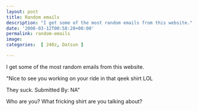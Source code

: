 ```yaml
---
layout: post
title: Random emails
description: "I get some of the most random emails from this website."
date: '2008-03-12T00:58:20+00:00'
permalink: random-emails
image: 
categories:  [ 240z, Datsun ]

---
```

I get some of the most random emails from this website.

"Nice to see you working on your ride in that qeek shirt LOL

They suck. Submitted By: NA"

Who are you? What fricking shirt are you talking about?
